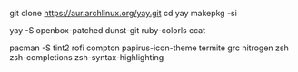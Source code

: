 git clone https://aur.archlinux.org/yay.git
cd yay
makepkg -si

yay -S openbox-patched dunst-git ruby-colorls ccat

pacman -S tint2 rofi compton papirus-icon-theme termite grc nitrogen zsh zsh-completions zsh-syntax-highlighting 
